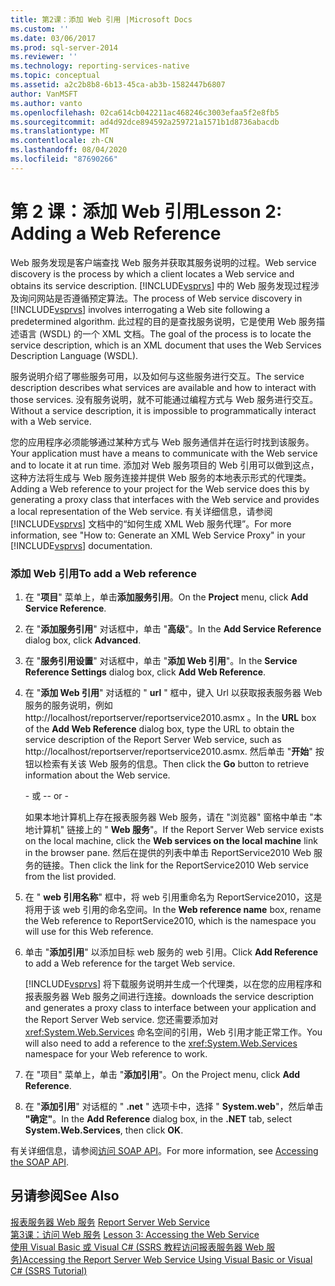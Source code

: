 ```yaml
---
title: 第2课：添加 Web 引用 |Microsoft Docs
ms.custom: ''
ms.date: 03/06/2017
ms.prod: sql-server-2014
ms.reviewer: ''
ms.technology: reporting-services-native
ms.topic: conceptual
ms.assetid: a2c2b8b8-6b13-45ca-ab3b-1582447b6807
author: VanMSFT
ms.author: vanto
ms.openlocfilehash: 02ca614cb042211ac468246c3003efaa5f2e8fb5
ms.sourcegitcommit: ad4d92dce894592a259721a1571b1d8736abacdb
ms.translationtype: MT
ms.contentlocale: zh-CN
ms.lasthandoff: 08/04/2020
ms.locfileid: "87690266"
---
```

# <a name="lesson-2-adding-a-web-reference"></a><span data-ttu-id="6990e-102">第 2 课：添加 Web 引用</span><span class="sxs-lookup"><span data-stu-id="6990e-102">Lesson 2: Adding a Web Reference</span></span>
  <span data-ttu-id="6990e-103">Web 服务发现是客户端查找 Web 服务并获取其服务说明的过程。</span><span class="sxs-lookup"><span data-stu-id="6990e-103">Web service discovery is the process by which a client locates a Web service and obtains its service description.</span></span> <span data-ttu-id="6990e-104">[!INCLUDE[vsprvs](../includes/vsprvs-md.md)] 中的 Web 服务发现过程涉及询问网站是否遵循预定算法。</span><span class="sxs-lookup"><span data-stu-id="6990e-104">The process of Web service discovery in [!INCLUDE[vsprvs](../includes/vsprvs-md.md)] involves interrogating a Web site following a predetermined algorithm.</span></span> <span data-ttu-id="6990e-105">此过程的目的是查找服务说明，它是使用 Web 服务描述语言 (WSDL) 的一个 XML 文档。</span><span class="sxs-lookup"><span data-stu-id="6990e-105">The goal of the process is to locate the service description, which is an XML document that uses the Web Services Description Language (WSDL).</span></span>  
  
 <span data-ttu-id="6990e-106">服务说明介绍了哪些服务可用，以及如何与这些服务进行交互。</span><span class="sxs-lookup"><span data-stu-id="6990e-106">The service description describes what services are available and how to interact with those services.</span></span> <span data-ttu-id="6990e-107">没有服务说明，就不可能通过编程方式与 Web 服务进行交互。</span><span class="sxs-lookup"><span data-stu-id="6990e-107">Without a service description, it is impossible to programmatically interact with a Web service.</span></span>  
  
 <span data-ttu-id="6990e-108">您的应用程序必须能够通过某种方式与 Web 服务通信并在运行时找到该服务。</span><span class="sxs-lookup"><span data-stu-id="6990e-108">Your application must have a means to communicate with the Web service and to locate it at run time.</span></span> <span data-ttu-id="6990e-109">添加对 Web 服务项目的 Web 引用可以做到这点，这种方法将生成与 Web 服务连接并提供 Web 服务的本地表示形式的代理类。</span><span class="sxs-lookup"><span data-stu-id="6990e-109">Adding a Web reference to your project for the Web service does this by generating a proxy class that interfaces with the Web service and provides a local representation of the Web service.</span></span> <span data-ttu-id="6990e-110">有关详细信息，请参阅 [!INCLUDE[vsprvs](../includes/vsprvs-md.md)] 文档中的“如何生成 XML Web 服务代理”。</span><span class="sxs-lookup"><span data-stu-id="6990e-110">For more information, see "How to: Generate an XML Web Service Proxy" in your [!INCLUDE[vsprvs](../includes/vsprvs-md.md)] documentation.</span></span>  
  
### <a name="to-add-a-web-reference"></a><span data-ttu-id="6990e-111">添加 Web 引用</span><span class="sxs-lookup"><span data-stu-id="6990e-111">To add a Web reference</span></span>  
  
1.  <span data-ttu-id="6990e-112">在 "**项目**" 菜单上，单击**添加服务引用**。</span><span class="sxs-lookup"><span data-stu-id="6990e-112">On the **Project** menu, click **Add Service Reference**.</span></span>  
  
2.  <span data-ttu-id="6990e-113">在 "**添加服务引用**" 对话框中，单击 "**高级**"。</span><span class="sxs-lookup"><span data-stu-id="6990e-113">In the **Add Service Reference** dialog box, click **Advanced**.</span></span>  
  
3.  <span data-ttu-id="6990e-114">在 "**服务引用设置**" 对话框中，单击 "**添加 Web 引用**"。</span><span class="sxs-lookup"><span data-stu-id="6990e-114">In the **Service Reference Settings** dialog box, click **Add Web Reference**.</span></span>  
  
4.  <span data-ttu-id="6990e-115">在 "**添加 Web 引用**" 对话框的 " **url** " 框中，键入 Url 以获取报表服务器 Web 服务的服务说明，例如 http://localhost/reportserver/reportservice2010.asmx 。</span><span class="sxs-lookup"><span data-stu-id="6990e-115">In the **URL** box of the **Add Web Reference** dialog box, type the URL to obtain the service description of the Report Server Web service, such as http://localhost/reportserver/reportservice2010.asmx.</span></span> <span data-ttu-id="6990e-116">然后单击 "**开始**" 按钮以检索有关该 Web 服务的信息。</span><span class="sxs-lookup"><span data-stu-id="6990e-116">Then click the **Go** button to retrieve information about the Web service.</span></span>  
  
     <span data-ttu-id="6990e-117">\- 或 -</span><span class="sxs-lookup"><span data-stu-id="6990e-117">\- or -</span></span>  
  
     <span data-ttu-id="6990e-118">如果本地计算机上存在报表服务器 Web 服务，请在 "浏览器" 窗格中单击 "本地计算机" 链接上的 " **Web 服务**"。</span><span class="sxs-lookup"><span data-stu-id="6990e-118">If the Report Server Web service exists on the local machine, click the **Web services on the local machine** link in the browser pane.</span></span> <span data-ttu-id="6990e-119">然后在提供的列表中单击 ReportService2010 Web 服务的链接。</span><span class="sxs-lookup"><span data-stu-id="6990e-119">Then click the link for the ReportService2010 Web service from the list provided.</span></span>  
  
5.  <span data-ttu-id="6990e-120">在 " **web 引用名称**" 框中，将 web 引用重命名为 ReportService2010，这是将用于该 web 引用的命名空间。</span><span class="sxs-lookup"><span data-stu-id="6990e-120">In the **Web reference name** box, rename the Web reference to ReportService2010, which is the namespace you will use for this Web reference.</span></span>  
  
6.  <span data-ttu-id="6990e-121">单击 "**添加引用**" 以添加目标 web 服务的 web 引用。</span><span class="sxs-lookup"><span data-stu-id="6990e-121">Click **Add Reference** to add a Web reference for the target Web service.</span></span>  
  
     [!INCLUDE[vsprvs](../includes/vsprvs-md.md)] <span data-ttu-id="6990e-122">将下载服务说明并生成一个代理类，以在您的应用程序和报表服务器 Web 服务之间进行连接。</span><span class="sxs-lookup"><span data-stu-id="6990e-122">downloads the service description and generates a proxy class to interface between your application and the Report Server Web service.</span></span> <span data-ttu-id="6990e-123">您还需要添加对 <xref:System.Web.Services> 命名空间的引用，Web 引用才能正常工作。</span><span class="sxs-lookup"><span data-stu-id="6990e-123">You will also need to add a reference to the <xref:System.Web.Services> namespace for your Web reference to work.</span></span>  
  
7.  <span data-ttu-id="6990e-124">在 "项目" 菜单上，单击 "**添加引用**"。</span><span class="sxs-lookup"><span data-stu-id="6990e-124">On the Project menu, click **Add Reference**.</span></span>  
  
8.  <span data-ttu-id="6990e-125">在 "**添加引用**" 对话框的 " **.net** " 选项卡中，选择 " **System.web**"，然后单击 **"确定"**。</span><span class="sxs-lookup"><span data-stu-id="6990e-125">In the **Add Reference** dialog box, in the **.NET** tab, select **System.Web.Services**, then click **OK**.</span></span>  
  
 <span data-ttu-id="6990e-126">有关详细信息，请参阅[访问 SOAP API](../reporting-services/report-server-web-service/accessing-the-soap-api.md)。</span><span class="sxs-lookup"><span data-stu-id="6990e-126">For more information, see [Accessing the SOAP API](../reporting-services/report-server-web-service/accessing-the-soap-api.md).</span></span>  
  
## <a name="see-also"></a><span data-ttu-id="6990e-127">另请参阅</span><span class="sxs-lookup"><span data-stu-id="6990e-127">See Also</span></span>  
 <span data-ttu-id="6990e-128">[报表服务器 Web 服务](../reporting-services/report-server-web-service/report-server-web-service.md) </span><span class="sxs-lookup"><span data-stu-id="6990e-128">[Report Server Web Service](../reporting-services/report-server-web-service/report-server-web-service.md) </span></span>  
 <span data-ttu-id="6990e-129">[第3课：访问 Web 服务](../../2014/tutorials/lesson-3-accessing-the-web-service.md) </span><span class="sxs-lookup"><span data-stu-id="6990e-129">[Lesson 3: Accessing the Web Service](../../2014/tutorials/lesson-3-accessing-the-web-service.md) </span></span>  
 [<span data-ttu-id="6990e-130">使用 Visual Basic 或 Visual C&#35; &#40;SSRS 教程访问报表服务器 Web 服务&#41;</span><span class="sxs-lookup"><span data-stu-id="6990e-130">Accessing the Report Server Web Service Using Visual Basic or Visual C&#35; &#40;SSRS Tutorial&#41;</span></span>](../../2014/tutorials/access-report-server-web-service-vb-vcsharp-ssrs-tutorial.md)  
  
  
